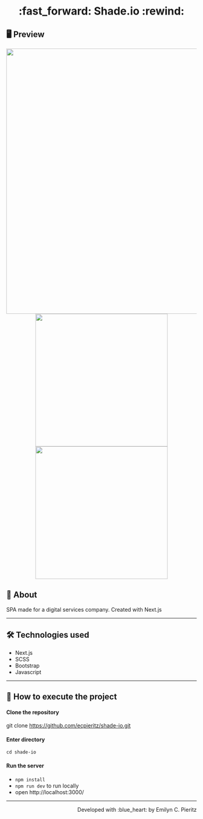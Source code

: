 <h1 align = "center"> :fast_forward: Shade.io :rewind: </h1>

## 🖥 Preview
<p align = "center">
  <img src = "x" width = "700" height = "auto">
  <img src = "x" width = "350" height = "auto">
  <img src = "x" width = "350" height = "auto">
</p>

## 📖 About
<p>SPA made for a digital services company. Created with Next.js</p>

---

## 🛠 Technologies used
- Next.js
- SCSS
- Bootstrap
- Javascript

---

## 🚀 How to execute the project
#### Clone the repository
git clone https://github.com/ecpieritz/shade-io.git

#### Enter directory
`cd shade-io`

#### Run the server
- `npm install`
- `npm run dev` to run locally
- open http://localhost:3000/ 

---
<p align = "right">Developed with :blue_heart: by Emilyn C. Pieritz</p>
